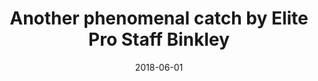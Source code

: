 ---
title: Another phenomenal catch by Elite Pro Staff Binkley
date: 2018-06-01
description: Another phenomenal catch by Elite Pro Staff Binkley
thumb: /assets/images/pro-staff/scott-binkley--catch.jpg
image: /assets/images/pro-staff/scott-binkley--catch.jpg
angler-name: Scott Binkley

reel-type: spinning
reel-series: 400 

# location: Someplace, United States
# fish: Some Big Fish
# fish-length: 49 in.
# fish-weight: 78 lbs.
---